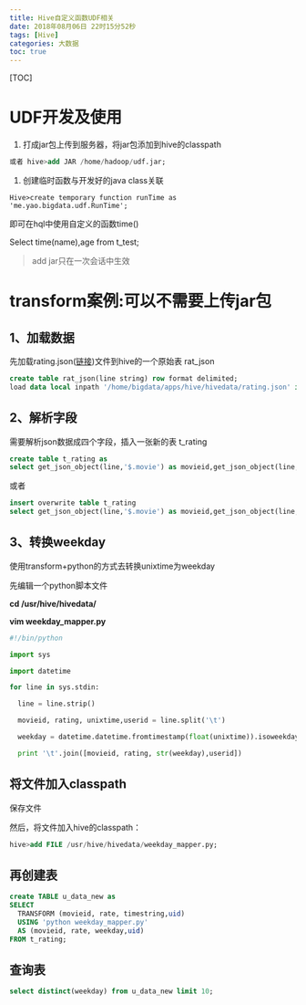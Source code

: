 ```yaml
---
title: Hive自定义函数UDF相关
date: 2018年08月06日 22时15分52秒
tags: [Hive]
categories: 大数据
toc: true
---
```


[TOC]

# UDF开发及使用

1. 打成jar包上传到服务器，将jar包添加到hive的classpath

```sql
或者 hive>add JAR /home/hadoop/udf.jar;
```

1. 创建临时函数与开发好的java class关联

```
Hive>create temporary function runTime as 'me.yao.bigdata.udf.RunTime';
```

即可在hql中使用自定义的函数time() 

Select time(name),age from t_test;

> add jar只在一次会话中生效

<!-- more -->



# transform案例:可以不需要上传jar包

## 1、加载数据

先加载rating.json([链接](https://pan.baidu.com/s/1kJnjv-en3R3HoFB8vhM9AA))文件到hive的一个原始表 rat_json

```sql
create table rat_json(line string) row format delimited;
load data local inpath '/home/bigdata/apps/hive/hivedata/rating.json' into table rat_json;
```

## 2、解析字段

需要解析json数据成四个字段，插入一张新的表 t_rating

```sql
create table t_rating as
select get_json_object(line,'$.movie') as movieid,get_json_object(line,'$.rate')as rate,get_json_object(line,'$.timeStamp')as timestring,get_json_object(line,'$.uid')as uid from rat_json;


```

或者

```sql
insert overwrite table t_rating
select get_json_object(line,'$.movie') as movieid,get_json_object(line,'$.rate')as rate,get_json_object(line,'$.timeStamp')as timestring,get_json_object(line,'$.uid')as uid from rat_json;
```

## 3、转换weekday

使用transform+python的方式去转换unixtime为weekday

先编辑一个python脚本文件

**cd /usr/hive/hivedata/**

**vim weekday_mapper.py**

```python
#!/bin/python

import sys

import datetime

for line in sys.stdin:

  line = line.strip()

  movieid, rating, unixtime,userid = line.split('\t')

  weekday = datetime.datetime.fromtimestamp(float(unixtime)).isoweekday()

  print '\t'.join([movieid, rating, str(weekday),userid])
```

## 将文件加入classpath

保存文件

然后，将文件加入hive的classpath：

```sql
hive>add FILE /usr/hive/hivedata/weekday_mapper.py;
```

## 再创建表

```sql
create TABLE u_data_new as
SELECT
  TRANSFORM (movieid, rate, timestring,uid)
  USING 'python weekday_mapper.py'
  AS (movieid, rate, weekday,uid)
FROM t_rating;
```

## 查询表

```sql
select distinct(weekday) from u_data_new limit 10;
```

